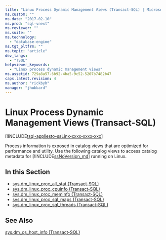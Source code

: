 ```yaml
---
title: "Linux Process Dynamic Management Views (Transact-SQL) | Microsoft Docs"
ms.custom: ""
ms.date: "2017-02-10"
ms.prod: "sql-vnext"
ms.reviewer: ""
ms.suite: ""
ms.technology: 
  - "database-engine"
ms.tgt_pltfrm: ""
ms.topic: "article"
dev_langs: 
  - "TSQL"
helpviewer_keywords: 
  - "Linux process dynamic management views"
ms.assetid: 729a8a57-6b92-4ba5-9c52-5207b7482b47
caps.latest.revision: 4
ms.author: "rickbyh"
manager: "jhubbard"
---
```

# Linux Process Dynamic Management Views (Transact-SQL)
[!INCLUDE[tsql-appliesto-ssLinx-xxxx-xxxx-xxx](../../relational-databases/system-dynamic-management-views/includes/tsql-appliesto-sslinx-xxxx-xxxx-xxx.md)]

Process information is exposed in catalog views that are optimized for performance and utility. Use the following catalog views to access catalog metadata for [!INCLUDE[ssNoVersion_md](../../advanced-analytics/r-services/includes/ssnoversion-md.md)] running on Linux.

## In this Section  

* [sys.dm_linux_proc_all_stat (Transact-SQL)](../../relational-databases/system-dynamic-management-views/sys.dm-linux-proc-all-stat-transact-sql.md)     
* [sys.dm_linux_proc_cpuinfo (Transact-SQL)](../../relational-databases/system-dynamic-management-views/sys.dm-linux-proc-cpuinfo-transact-sql.md)     
* [sys.dm_linux_proc_meminfo (Transact-SQL)](../../relational-databases/system-dynamic-management-views/sys.dm-linux-proc-meminfo-transact-sql.md)     
* [sys.dm_linux_proc_sql_maps (Transact-SQL)](../../relational-databases/system-dynamic-management-views/sys.dm-linux-proc-sql-maps-transact-sql.md)     
* [sys.dm_linux_proc_sql_threads (Transact-SQL)](../../relational-databases/system-dynamic-management-views/sys.dm-linux-proc-sql-threads-transact-sql.md)     

## See Also

[sys.dm_os_host_info (Transact-SQL)](../../relational-databases/system-dynamic-management-views/sys.dm-os-host-info-transact-sql.md)   
